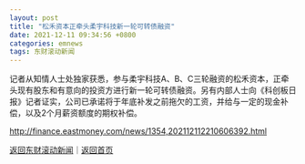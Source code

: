 ```yaml
---
layout: post
title: "松禾资本正牵头柔宇科技新一轮可转债融资"
date: 2021-12-11 09:34:56 +0800
categories: emnews
tags: 东财滚动新闻
---
```


记者从知情人士处独家获悉，参与柔宇科技A、B、C三轮融资的松禾资本，正牵头现有股东和有意向的投资方进行新一轮可转债融资。另有内部人士向《科创板日报》记者证实，公司已承诺将于年底补发之前拖欠的工资，并给与一定的现金补偿，以及2个月薪资额度的期权补偿。

<http://finance.eastmoney.com/news/1354,202112112210606392.html>

[返回东财滚动新闻](//finews.withounder.com/emnews/)｜[返回首页](//finews.withounder.com/)